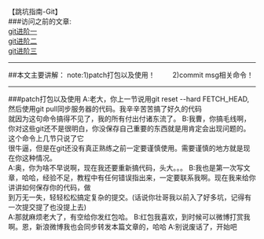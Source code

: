 【跳坑指南-Git】<br>
###访问之前的文章:<br>
[git进阶一](https://github.com/zhuang137/blog/blob/master/git/git%E8%BF%9B%E9%98%B6%E4%B8%80.md)<br>
[git进阶二](https://github.com/zhuang137/blog/blob/master/git/git%E8%BF%9B%E9%98%B6%E4%BA%8C.md)<br>
[git进阶三](https://github.com/zhuang137/blog/blob/master/git/git%E8%BF%9B%E9%98%B6%E4%B8%89.md)<br>

--------
##本文主要讲解：
    note:1)patch打包以及使用！
         2)commit msg相关命令！

----
###patch打包以及使用
    A:老大，你上一节说用git reset --hard FETCH_HEAD,然后使用git pull同步服务器的代码。我辛辛苦苦搞了好久的代码<br>
      就因为这句命令搞得不见了，我的所有付出付诸东流了。
    B:我曹，你搞毛线啊，你对这些git还不是很明白，你没保存自己重要的东西就是用肯定会出现问题的。这个命令上几节只说了它<br>
      很牛逼，但是在git还没有真正熟练之前一定要谨慎使用。需要谨慎的地方就是现在你这种情况。<br>
    A:奥，你为啥不早说啊，现在我还要重新搞代码，头大。。。
    B:我也是第一次写文章，哈哈，经验不足，教程中有任何错误指出来，一定要联系我啊。现在我来给你讲讲如何保存你的代码，做<br>
      到万无一失，轻轻松松搞定复杂的提交。(话说你壮哥我以前入了好多坑，记得有一次提交提了也没提上去)<br>
    A:那就麻烦老大了，有空给你发红包哈。
    B:红包我喜欢，到时候可以微博打赏我啊。恩，新浪微博我也会同步转发本篇文章的，哈哈
    A:别说废话了，开始吧
    
